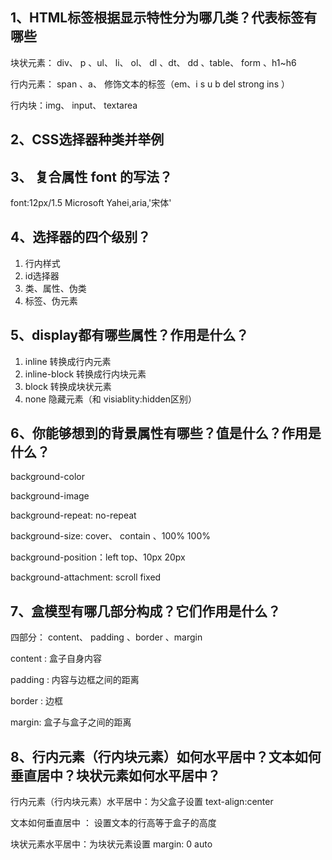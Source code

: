 ## 1、HTML标签根据显示特性分为哪几类？代表标签有哪些

块状元素： div、 p 、ul、 li、 ol、 dl 、dt、 dd 、table、 form 、h1~h6

行内元素： span 、a、  修饰文本的标签（em、i s u b del strong ins ）

行内块：img、 input、 textarea



## 2、CSS选择器种类并举例





## 3、 复合属性 font 的写法？

font:12px/1.5  Microsoft Yahei,aria,'宋体'

## 4、选择器的四个级别？

1. 行内样式
2. id选择器
3. 类、属性、伪类
4. 标签、伪元素

## 5、display都有哪些属性？作用是什么？

1. inline  转换成行内元素
2. inline-block 转换成行内块元素
3. block  转换成块状元素
4. none  隐藏元素（和 visiablity:hidden区别）

## 6、你能够想到的背景属性有哪些？值是什么？作用是什么？

background-color

background-image

background-repeat: no-repeat

background-size: cover、 contain 、100% 100%

background-position：left top、10px 20px

background-attachment: scroll   fixed



## 7、盒模型有哪几部分构成？它们作用是什么？

四部分： content、 padding 、border 、margin

content : 盒子自身内容

padding : 内容与边框之间的距离

border : 边框

margin: 盒子与盒子之间的距离

## 8、行内元素（行内块元素）如何水平居中？文本如何垂直居中？块状元素如何水平居中？

行内元素（行内块元素）水平居中：为父盒子设置 text-align:center

文本如何垂直居中 ：  设置文本的行高等于盒子的高度

块状元素水平居中：为块状元素设置 margin: 0 auto

